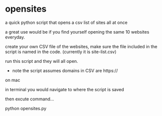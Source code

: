 # opensites
a quick python script that opens a csv list of sites all at once

a great use would be if you find yourself opening the same 10 websites everyday. 

create your own CSV file of the websites, make sure the file included in the script is named in the code. 
(currently it is site-list.csv)

run this script and they will all open. 

* note the script assumes domains in CSV are https://


on mac 

in terminal you would navigate to where the script is saved 

then excute command...

python opensites.py
